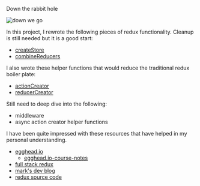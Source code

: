 Down the rabbit hole

![down we go](https://hacked.com/wp-content/uploads/2017/06/Rabbit-hole-680x454.jpg)

In this project, I rewrote the following pieces of redux functionality. Cleanup is still needed but it is a good start:
- [createStore](https://github.com/jmeline/react-examples/blob/master/redux-down-the-rabbit-hole/src/reducers/myRedux.js)
- [combineReducers](https://github.com/jmeline/react-examples/blob/master/redux-down-the-rabbit-hole/src/reducers/myCombineReducers.js)

I also wrote these helper functions that would reduce the traditional redux boiler plate:
- [actionCreator](https://github.com/jmeline/react-examples/blob/master/redux-down-the-rabbit-hole/src/reducers/myActionCreator.js)
- [reducerCreator](https://github.com/jmeline/react-examples/blob/master/redux-down-the-rabbit-hole/src/reducers/myReducerCreator.js)

Still need to deep dive into the following:
- middleware
- async action creator helper functions

I have been quite impressed with these resources that have helped in my personal understanding. 
- [egghead.io](https://egghead.io/courses/getting-started-with-redux)
  - [egghead.io-course-notes](https://github.com/tayiorbeii/egghead.io_redux_course_notes)
- [full stack redux](http://teropa.info/blog/2015/09/10/full-stack-redux-tutorial.html)
- [mark's dev blog](http://blog.isquaredsoftware.com/tags/redux/)
- [redux source code](https://github.com/reactjs/redux)
